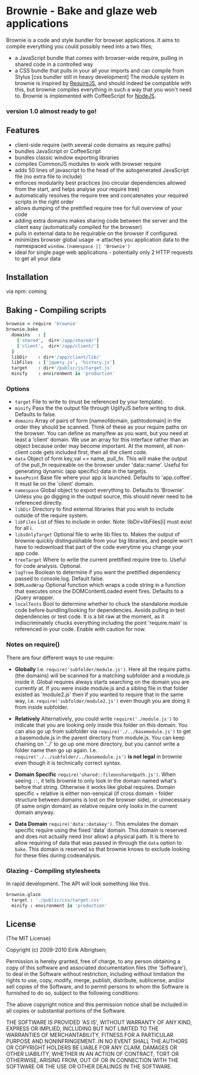 # Brownie - Bake and glaze web applications

 Brownie is a code and style bundler for browser applications. It aims to compile everything you could possibly need into a two files;
 - a JavaScript bundle that comes with browser-wide require, pulling in shared code in a controlled way
 - a CSS bundle that pulls in your all your imports and can compile from Stylus [css bundler still in heavy development]
 The module system in brownie is inspired by [RequireJS](http://requirejs.org/), and should indeed be compatible with this,
 but brownie compiles everything in such a way that you won't need to.
 Brownie is implemented with CoffeeScript for [NodeJS](http://nodejs.org).

### version 1.0 almost ready to go!

## Features

  - client-side require (with several code domains as require paths)
  - bundles JavaScript or CoffeeScript
  - bundles classic window exporting libraries
  - compiles CommonJS modules to work with browser require
  - adds 50 lines of javascript to the head of the autogenerated JavaScript file (no extra file to include)
  - enforces modularity best practices (no circular dependencies allowed from the start, and helps analyse your require tree)
  - automatically resolves the require tree and concatenates your required scripts in the right order
  - allows dumping of the prettified require tree for full overview of your code
  - adding extra domains makes sharing code between the server and the client easy (automatically compiled for the browser)
  - pulls in external data to be requirable on the browser if configured.
  - minimizes browser global usage -> attaches you application data to the namespaced `window.(namespace || 'Brownie')`
  - ideal for single page web applications - potentially only 2 HTTP requests to get all your data

## Installation

via npm: coming


## Baking - Compiling scripts

```coffee
brownie = require 'brownie'
brownie.bake
  domains   : [
    ['shared',  dir+'/app/shared/']
    ['client',  dir+'/app/client/']
  ]
  libDir    : dir+'/app/client/lib/'
  libFiles  : ['jquery.js', 'history.js']
  target    : dir+'/public/js/target.js'
  minify    : environment is 'production'
```
### Options

 - `target`         File to write to (must be referenced by your template).
 - `minify`         Pass the the output file through UglifyJS before writing to disk. Defaults to false.
 - `domains`        Array of pairs of form [nameofdomain, pathtodomain] in the order they should be scanned. Think of these as your require paths on the browser. You can define as many/few as you want, but you need at least a 'client' domain.
 We use an array for this interface rather than an object because order may become important. At the moment, all non-client code gets included first, then all the client code.
 - `data`           Object of form key,val == name, pull_fn. This will make the output of the pull_fn requireable on the browser under 'data::name'. Useful for generating dynamic (app specific) data in the targetjs.
 - `basePoint`      Base file where your app is launched. Defaults to 'app.coffee'. It must lie on the 'client' domain.
 - `namespace`      Global object to export everything to. Defaults to 'Brownie'. Unless you go digging in the output source, this should never need to be referenced directly.
 - `libDir`         Directory to find external libraries that you wish to include outside of the require system.
 - `libFiles`       List of files to include in order. Note: libDir+libFiles[i] must exist for all i.
 - `libsOnlyTarget` Optional file to write lib files to. Makes the output of brownie quickly distinguishable from your big libraries, and people won't have to redownload that part of the code everytime you change your app code.
 - `treeTarget`     Where to write the current prettified require tree to. Useful for code analysis. Optional.
 - `logTree`        Boolean to determine if you want the prettified dependency passed to console.log. Default false.
 - `DOMLoadWrap`    Optional function which wraps a code string in a function that executes once the DOMContentLoaded event fires. Defaults to a jQuery wrapper.
 - `localTests`     Bool to determine whether to chuck the standalone module code before bundling/looking for dependencies. Avoids pulling in test dependencies or test code.
 It is a bit raw at the moment, as it indiscriminately chucks everything including the point 'require.main' is referenced in your code. Enable with caution for now.

### Notes on require()

There are four different ways to use require:
 - **Globally**       I.e. `require('subfolder/module.js')`. Here all the require paths (the domains) will be scanned for a matching subfolder and a module.js inside it.
 Global requires always starts searching on the domain you are currently at. If you were inside module.js and a sibling file in that folder existed as 'module2.js' then
 if you wanted to require that in the same way, i.e. `require('subfolder/module2.js')` even though you are doing it from inside subfolder.

 - **Relatively**     Alternatively, you could write `require('./module.js')` to indicate that you are looking only inside this folder on this domain. You can also go up from subfolder via
 `require('./../basemodule.js')` to get a basemodule.js in the parent directory from module.js. You can keep chaining on '../' to go up one more directory, but you cannot write a folder name then go up again.
 I.e. `require('./../subfolder/../basemodule.js')` **is not legal** in brownie even though it is technically correct syntax.

 - **Domain Specific**  `require('shared::fileonsharedpath.js')`. When seeing `::`, it tells brownie to only look in the domain named what's before that string. Otherwise it works like global requires.
 Domain specific + relative is either non-sensical (if cross domain - folder structure between domains is lost on the browser side), or unnecessary (if same origin domain) as relative require only looks in the current domain anyway.

 - **Data Domain**      `require('data::datakey')`. This emulates the domain specific require using the fixed 'data' domain. This domain is reserved and does not actually need (nor allow) a physical path.
 It is there to allow requiring of data that was passed in through the `data` option to `bake`. This domain is reserved so that brownie knows to exclude looking for these files during codeanalysis.



### Glazing - Compiling stylesheets
In rapid development. The API will look something like this.

```coffee
brownie.glaze
  target : './public/css/target.css'
  minify : environment is 'production'
```


## License

(The MIT License)

Copyright (c) 2009-2010 Eirik Albrigtsen;

Permission is hereby granted, free of charge, to any person obtaining
a copy of this software and associated documentation files (the
'Software'), to deal in the Software without restriction, including
without limitation the rights to use, copy, modify, merge, publish,
distribute, sublicense, and/or sell copies of the Software, and to
permit persons to whom the Software is furnished to do so, subject to
the following conditions:

The above copyright notice and this permission notice shall be
included in all copies or substantial portions of the Software.

THE SOFTWARE IS PROVIDED 'AS IS', WITHOUT WARRANTY OF ANY KIND,
EXPRESS OR IMPLIED, INCLUDING BUT NOT LIMITED TO THE WARRANTIES OF
MERCHANTABILITY, FITNESS FOR A PARTICULAR PURPOSE AND NONINFRINGEMENT.
IN NO EVENT SHALL THE AUTHORS OR COPYRIGHT HOLDERS BE LIABLE FOR ANY
CLAIM, DAMAGES OR OTHER LIABILITY, WHETHER IN AN ACTION OF CONTRACT,
TORT OR OTHERWISE, ARISING FROM, OUT OF OR IN CONNECTION WITH THE
SOFTWARE OR THE USE OR OTHER DEALINGS IN THE SOFTWARE.
